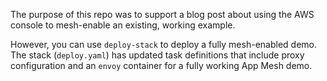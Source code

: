 The purpose of this repo was to support a blog post about using the AWS console
to mesh-enable an existing, working example.

However, you can use `deploy-stack` to deploy a fully mesh-enabled demo. The
stack (`deploy.yaml`) has updated task definitions that include proxy
configuration and an `envoy` container for a fully working App Mesh demo.
